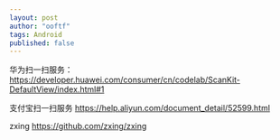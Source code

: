 ```yaml
---
layout: post
author: "ooftf"
tags: Android
published: false
---
```


华为扫一扫服务：https://developer.huawei.com/consumer/cn/codelab/ScanKit-DefaultView/index.html#1

支付宝扫一扫服务 https://help.aliyun.com/document_detail/52599.html

zxing https://github.com/zxing/zxing

